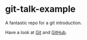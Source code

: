 # git-talk-example
A fantastic repo for a git introduction.

Have a look at [Git](https://git-scm.com/) and [GitHub](https://github.com/).

